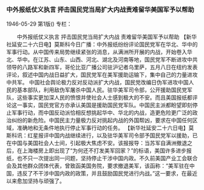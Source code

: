 ### 中外报纸仗义执言  抨击国民党当局扩大内战责难留华美国军予以帮助

1946-05-29
第1版()
专栏：

　　中外报纸仗义执言
    抨击国民党当局扩大内战
    责难留华美国军予以帮助
    【新华社延安二十六日电】莫斯科今日广播：中外报纸纷纷评论国民党军在华北、华中的军事行动。从中国传来局势继续紧张的消息，从满洲所开展的内战，开始卷入华北、华中。在江苏、山东、山西、河北、湖北及河南等地，国民党军不断进攻中共领导的八路军和新四军，哥伦比亚广播公司驻沪记者乌里萨，五月八日在纽约发表评论，叙述中国内战日益扩大，国民党军在美军援助运输下，集中自己的力量进攻中共军。
    中国社会舆论极力反对反动派扩大内战，国民党改编日伪军进攻中国人民的基本部队，利用敌伪军屠杀中国人民。驻华美军司令部，公开援助国民党军队，这些事实更加深人民的愤恨并使社会人士感到极大的不安。而且美国报纸都评论这一事实，国民党官方亦承认美国是援助国民党军队。中国民主派都盼望即刻停止军事行动，而中国反动派恰相反想挑起华中、华北的内战，造更危险更广泛的政治纠纷的新危险。中国民主力量极力反对挑起内战的外国帮凶，要求在中国任何区域，准确地和无条件地执行停止军事行动的任务。
    【新华社延安二十六日电】莫斯科讯：红星报评中国内战继续进行，以及驻华美军司令部予国民党军以援助，已在中国与美国社会人士间，引起极大焦虑不安。该报报导：当苏军自满洲撤退之后，在上海楼房上即出现了“为何还不打发美军回家？”的标语，美国许多进步报纸，也不只一次提出同一问题，坚持停止干涉中国内政。不久前美国产业工会联合会及其他群众团体代表，曾致函美国务院，要求撤退美军，该函称：“美军驻在中国，违反了不干涉中国内政的政策，并且鼓励国民党进行内战。”这一要求，在最近以来愈加坚持与顽强了。
